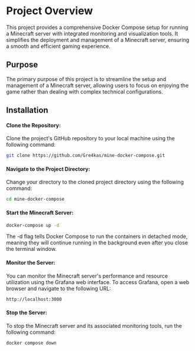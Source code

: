 # Project Overview

This project provides a comprehensive Docker Compose setup for running a Minecraft server with integrated monitoring and visualization tools. It simplifies the deployment and management of a Minecraft server, ensuring a smooth and efficient gaming experience.

## Purpose

The primary purpose of this project is to streamline the setup and management of a Minecraft server, allowing users to focus on enjoying the game rather than dealing with complex technical configurations.

## Installation

#### Clone the Repository:

Clone the project's GitHub repository to your local machine using the following command:

```sh
git clone https://github.com/Gre4kas/mine-docker-compose.git
```

#### Navigate to the Project Directory:

Change your directory to the cloned project directory using the following command:

```sh
cd mine-docker-compose
```
#### Start the Minecraft Server:

```sh
docker-compose up -d
```
The -d flag tells Docker Compose to run the containers in detached mode, meaning they will continue running in the background even after you close the terminal window.

#### Monitor the Server:

You can monitor the Minecraft server's performance and resource utilization using the Grafana web interface. To access Grafana, open a web browser and navigate to the following URL:

```sh
http://localhost:3000
```

#### Stop the Server:

To stop the Minecraft server and its associated monitoring tools, run the following command:

```sh
docker compose down
```
